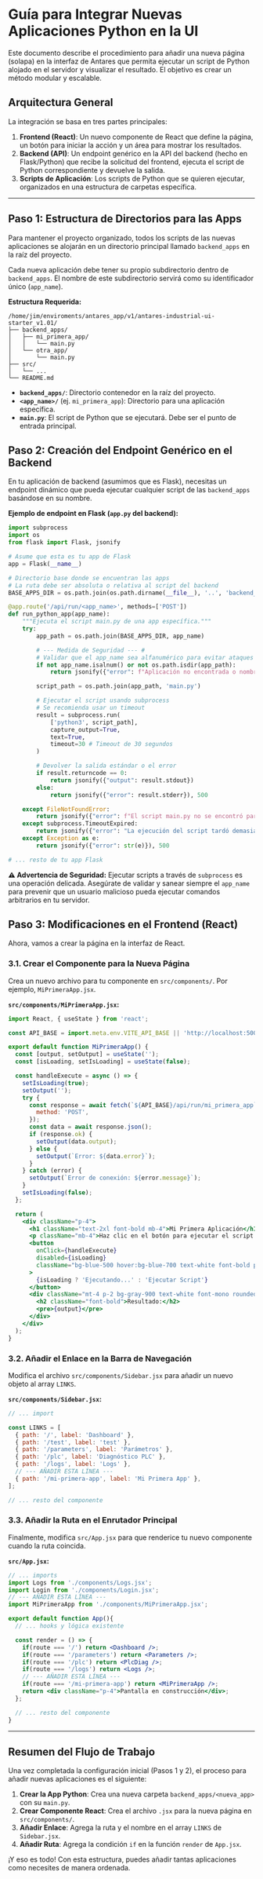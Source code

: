 # Guía para Integrar Nuevas Aplicaciones Python en la UI

Este documento describe el procedimiento para añadir una nueva página (solapa) en la interfaz de Antares que permita ejecutar un script de Python alojado en el servidor y visualizar el resultado. El objetivo es crear un método modular y escalable.

## Arquitectura General

La integración se basa en tres partes principales:

1.  **Frontend (React)**: Un nuevo componente de React que define la página, un botón para iniciar la acción y un área para mostrar los resultados.
2.  **Backend (API)**: Un endpoint genérico en la API del backend (hecho en Flask/Python) que recibe la solicitud del frontend, ejecuta el script de Python correspondiente y devuelve la salida.
3.  **Scripts de Aplicación**: Los scripts de Python que se quieren ejecutar, organizados en una estructura de carpetas específica.

---

## Paso 1: Estructura de Directorios para las Apps

Para mantener el proyecto organizado, todos los scripts de las nuevas aplicaciones se alojarán en un directorio principal llamado `backend_apps` en la raíz del proyecto.

Cada nueva aplicación debe tener su propio subdirectorio dentro de `backend_apps`. El nombre de este subdirectorio servirá como su identificador único (`app_name`).

**Estructura Requerida:**

```
/home/jim/enviroments/antares_app/v1/antares-industrial-ui-starter_v1.01/
├── backend_apps/
│   ├── mi_primera_app/
│   │   └── main.py
│   └── otra_app/
│       └── main.py
├── src/
│   └── ...
└── README.md
```

- **`backend_apps/`**: Directorio contenedor en la raíz del proyecto.
- **`<app_name>/`** (ej. `mi_primera_app`): Directorio para una aplicación específica.
- **`main.py`**: El script de Python que se ejecutará. Debe ser el punto de entrada principal.

## Paso 2: Creación del Endpoint Genérico en el Backend

En tu aplicación de backend (asumimos que es Flask), necesitas un endpoint dinámico que pueda ejecutar cualquier script de las `backend_apps` basándose en su nombre.

**Ejemplo de endpoint en Flask (`app.py` del backend):**

```python
import subprocess
import os
from flask import Flask, jsonify

# Asume que esta es tu app de Flask
app = Flask(__name__)

# Directorio base donde se encuentran las apps
# La ruta debe ser absoluta o relativa al script del backend
BASE_APPS_DIR = os.path.join(os.path.dirname(__file__), '..', 'backend_apps')

@app.route('/api/run/<app_name>', methods=['POST'])
def run_python_app(app_name):
    """Ejecuta el script main.py de una app específica."""
    try:
        app_path = os.path.join(BASE_APPS_DIR, app_name)

        # --- Medida de Seguridad --- #
        # Validar que el app_name sea alfanumérico para evitar ataques de path traversal
        if not app_name.isalnum() or not os.path.isdir(app_path):
            return jsonify({"error": f"Aplicación no encontrada o nombre inválido: {app_name}"}), 404

        script_path = os.path.join(app_path, 'main.py')

        # Ejecutar el script usando subprocess
        # Se recomienda usar un timeout
        result = subprocess.run(
            ['python3', script_path],
            capture_output=True,
            text=True,
            timeout=30 # Timeout de 30 segundos
        )

        # Devolver la salida estándar o el error
        if result.returncode == 0:
            return jsonify({"output": result.stdout})
        else:
            return jsonify({"error": result.stderr}), 500

    except FileNotFoundError:
        return jsonify({"error": f"El script main.py no se encontró para la app: {app_name}"}), 404
    except subprocess.TimeoutExpired:
        return jsonify({"error": "La ejecución del script tardó demasiado tiempo."}), 500
    except Exception as e:
        return jsonify({"error": str(e)}), 500

# ... resto de tu app Flask
```

**⚠️ Advertencia de Seguridad:** Ejecutar scripts a través de `subprocess` es una operación delicada. Asegúrate de validar y sanear siempre el `app_name` para prevenir que un usuario malicioso pueda ejecutar comandos arbitrarios en tu servidor.

## Paso 3: Modificaciones en el Frontend (React)

Ahora, vamos a crear la página en la interfaz de React.

### 3.1. Crear el Componente para la Nueva Página

Crea un nuevo archivo para tu componente en `src/components/`. Por ejemplo, `MiPrimeraApp.jsx`.

**`src/components/MiPrimeraApp.jsx`:**
```jsx
import React, { useState } from 'react';

const API_BASE = import.meta.env.VITE_API_BASE || 'http://localhost:5000';

export default function MiPrimeraApp() {
  const [output, setOutput] = useState('');
  const [isLoading, setIsLoading] = useState(false);

  const handleExecute = async () => {
    setIsLoading(true);
    setOutput('');
    try {
      const response = await fetch(`${API_BASE}/api/run/mi_primera_app`, {
        method: 'POST',
      });
      const data = await response.json();
      if (response.ok) {
        setOutput(data.output);
      } else {
        setOutput(`Error: ${data.error}`);
      }
    } catch (error) {
      setOutput(`Error de conexión: ${error.message}`);
    }
    setIsLoading(false);
  };

  return (
    <div className="p-4">
      <h1 className="text-2xl font-bold mb-4">Mi Primera Aplicación</h1>
      <p className="mb-4">Haz clic en el botón para ejecutar el script `main.py` en el backend.</p>
      <button
        onClick={handleExecute}
        disabled={isLoading}
        className="bg-blue-500 hover:bg-blue-700 text-white font-bold py-2 px-4 rounded disabled:bg-gray-400"
      >
        {isLoading ? 'Ejecutando...' : 'Ejecutar Script'}
      </button>
      <div className="mt-4 p-2 bg-gray-900 text-white font-mono rounded">
        <h2 className="font-bold">Resultado:</h2>
        <pre>{output}</pre>
      </div>
    </div>
  );
}
```

### 3.2. Añadir el Enlace en la Barra de Navegación

Modifica el archivo `src/components/Sidebar.jsx` para añadir un nuevo objeto al array `LINKS`.

**`src/components/Sidebar.jsx`:**
```jsx
// ... import

const LINKS = [
  { path: '/', label: 'Dashboard' },
  { path: '/test', label: 'test' },
  { path: '/parameters', label: 'Parámetros' },
  { path: '/plc', label: 'Diagnóstico PLC' },
  { path: '/logs', label: 'Logs' },
  // --- AÑADIR ESTA LÍNEA ---
  { path: '/mi-primera-app', label: 'Mi Primera App' },
];

// ... resto del componente
```

### 3.3. Añadir la Ruta en el Enrutador Principal

Finalmente, modifica `src/App.jsx` para que renderice tu nuevo componente cuando la ruta coincida.

**`src/App.jsx`:**
```jsx
// ... imports
import Logs from './components/Logs.jsx';
import Login from './components/Login.jsx';
// --- AÑADIR ESTA LÍNEA ---
import MiPrimeraApp from './components/MiPrimeraApp.jsx';

export default function App(){
  // ... hooks y lógica existente

  const render = () => {
    if(route === '/') return <Dashboard />;
    if(route === '/parameters') return <Parameters />;
    if(route === '/plc') return <PlcDiag />;
    if(route === '/logs') return <Logs />;
    // --- AÑADIR ESTA LÍNEA ---
    if(route === '/mi-primera-app') return <MiPrimeraApp />;
    return <div className="p-4">Pantalla en construcción</div>;
  };

  // ... resto del componente
}
```

---

## Resumen del Flujo de Trabajo

Una vez completada la configuración inicial (Pasos 1 y 2), el proceso para añadir nuevas aplicaciones es el siguiente:

1.  **Crear la App Python**: Crea una nueva carpeta `backend_apps/<nueva_app>` con su `main.py`.
2.  **Crear Componente React**: Crea el archivo `.jsx` para la nueva página en `src/components/`.
3.  **Añadir Enlace**: Agrega la ruta y el nombre en el array `LINKS` de `Sidebar.jsx`.
4.  **Añadir Ruta**: Agrega la condición `if` en la función `render` de `App.jsx`.

¡Y eso es todo! Con esta estructura, puedes añadir tantas aplicaciones como necesites de manera ordenada.